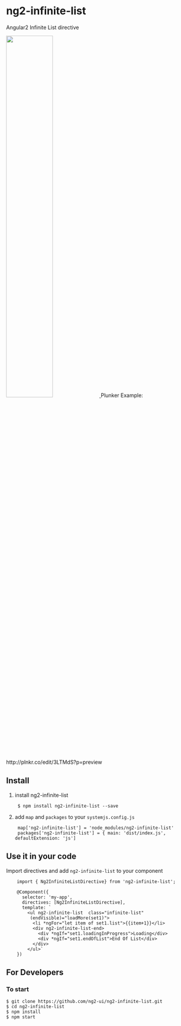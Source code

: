 # ng2-infinite-list
Angular2 Infinite List directive

<a href="http://ng2-ui.github.io/#/infinite-list">
  <img src="http://i.imgur.com/5SDqQ6t.png"width="50% border="1" />
</a>
Plunker Example: http://plnkr.co/edit/3LTMdS?p=preview

## Install

1. install ng2-infinite-list

        $ npm install ng2-infinite-list --save

2. add `map` and `packages` to your `systemjs.config.js`

        map['ng2-infinite-list'] = 'node_modules/ng2-infinite-list'
        packages['ng2-infinite-list'] = { main: 'dist/index.js', defaultExtension: 'js']

## Use it in your code

Import directives and add `ng2-infinite-list` to your component

        import { Ng2InfiniteListDirective} from 'ng2-infinite-list';

        @Component({
          selector: 'my-app',
          directives: [Ng2InfiniteListDirective],
          template: `
            <ul ng2-infinite-list  class="infinite-list"
             (endVisible)="loadMore(set1)">
              <li *ngFor="let item of set1.list">{{item+1}}</li>
              <div ng2-infinite-list-end>
                <div *ngIf="set1.loadingInProgress">Loading</div>
                <div *ngIf="set1.endOfList">End Of List</div>
              </div>
            </ul>`
        })

## For Developers

### To start

    $ git clone https://github.com/ng2-ui/ng2-infinite-list.git
    $ cd ng2-infinite-list
    $ npm install
    $ npm start

